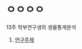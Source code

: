 # ㅇㅇㅇㅇ
13주 학부연구생의 생물통계분석


1. [연구주제](https://koojaekwan.github.io/Researcher_undergraduated/%EC%97%B0%EA%B5%AC%EC%A3%BC%EC%A0%9Chtml.html#(1))
